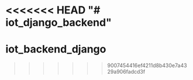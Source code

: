 <<<<<<< HEAD
"# iot_django_backend" 
=======
# iot_backend_django
>>>>>>> 9007454416ef4211d8b430e7a4329a906fadcd3f
